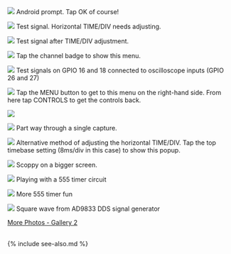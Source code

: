 
![](https://github.com/fhdm-dev/scoppy/raw/main/images/scoppy-v2-android-usb-prompt.jpg)
Android prompt. Tap OK of course!

![](https://github.com/fhdm-dev/scoppy/raw/main/images/phone-scoppy-v2-test-signal-1.jpg)
Test signal. Horizontal TIME/DIV needs adjusting.

![](https://github.com/fhdm-dev/scoppy/raw/main/images/phone-scoppy-v2-test-signal-2.jpg)
Test signal after TIME/DIV adjustment.

![](https://github.com/fhdm-dev/scoppy/raw/main/images/scoppy-v2-channel-menu.jpg)
Tap the channel badge to show this menu.

![](https://github.com/fhdm-dev/scoppy/raw/main/images/scoppy-v2-dual-test-signals.jpg)
Test signals on GPIO 16 and 18 connected to oscilloscope inputs (GPIO 26 and 27)

![](https://github.com/fhdm-dev/scoppy/raw/main/images/scoppy-v2-rhs-menu.jpg)
Tap the MENU button to get to this menu on the right-hand side. From here tap CONTROLS to get the controls back.

![](https://github.com/fhdm-dev/scoppy/raw/main/images/scoppy-v2-running-2ch.jpg)

![](https://github.com/fhdm-dev/scoppy/raw/main/images/scoppy-v2-single-capture.jpg)
Part way through a single capture.

![](https://github.com/fhdm-dev/scoppy/raw/main/images/scoppy-v2-top-timebase-control.jpg)
Alternative method of adjusting the horizontal TIME/DIV. Tap the top timebase setting (8ms/div in this case) to show this popup.

![](https://github.com/fhdm-dev/scoppy/raw/main/images/taba-scoppy-v2.jpg)
Scoppy on a bigger screen.

![](https://github.com/fhdm-dev/scoppy/raw/main/images/nokia-1.jpg)
Playing with a 555 timer circuit

![](https://github.com/fhdm-dev/scoppy/raw/main/images/nokia-2.jpg)
More 555 timer fun

![](https://github.com/fhdm-dev/scoppy/raw/main/images/taba-1.jpg)
Square wave from AD9833 DDS signal generator   
   
[More Photos - Gallery 2](Gallery-2)



<br>
{% include see-also.md %}
